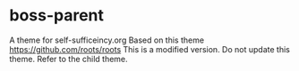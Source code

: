 # boss-parent

A theme for self-sufficeincy.org
Based on this theme https://github.com/roots/roots
This is a modified version. Do not update this theme.
Refer to the child theme.

